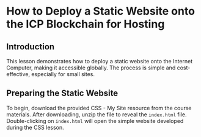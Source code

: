 # How to Deploy a Static Website onto the ICP Blockchain for Hosting

## Introduction

This lesson demonstrates how to deploy a static website onto the Internet Computer, making it accessible globally. The process is simple and cost-effective, especially for small sites.

## Preparing the Static Website

To begin, download the provided CSS - My Site resource from the course materials. After downloading, unzip the file to reveal the `index.html` file. Double-clicking on `index.html` will open the simple website developed during the CSS lesson.
